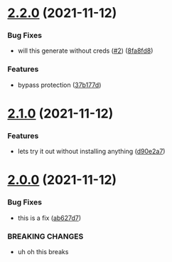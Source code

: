 # [2.2.0](https://github.com/gforti/doc-samples/compare/v2.1.0...v2.2.0) (2021-11-12)


### Bug Fixes

* will this generate without creds ([#2](https://github.com/gforti/doc-samples/issues/2)) ([8fa8fd8](https://github.com/gforti/doc-samples/commit/8fa8fd8e771d1aaaf7bfc4eb9728029a7fad08db))


### Features

* bypass protection ([37b177d](https://github.com/gforti/doc-samples/commit/37b177dd330d2cb03afb69ea0cde781c83c7a670))

# [2.1.0](https://github.com/gforti/doc-samples/compare/v2.0.0...v2.1.0) (2021-11-12)


### Features

* lets try it out without installing anything ([d90e2a7](https://github.com/gforti/doc-samples/commit/d90e2a74d66cd0b3f6d158f221f5d6971c27ad8c))

# [2.0.0](https://github.com/gforti/doc-samples/compare/v1.1.0...v2.0.0) (2021-11-12)


### Bug Fixes

* this is a fix ([ab627d7](https://github.com/gforti/doc-samples/commit/ab627d71078dfb9e70eaf1823a24424e6fe63e61))


### BREAKING CHANGES

* uh oh this breaks
